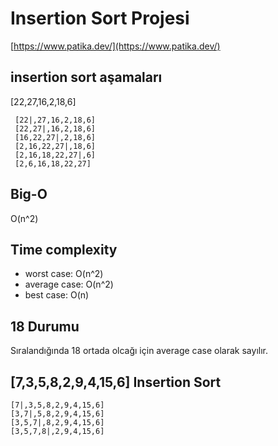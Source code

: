 # Insertion Sort Projesi

[https://www.patika.dev/](https://www.patika.dev/)

## insertion sort aşamaları

 [22,27,16,2,18,6]

```git
 [22|,27,16,2,18,6]
 [22,27|,16,2,18,6]
 [16,22,27|,2,18,6]
 [2,16,22,27|,18,6]
 [2,16,18,22,27|,6]
 [2,6,16,18,22,27]
```

## Big-O

O(n^2)

## Time complexity

- worst case: O(n^2)
- average case: O(n^2)
- best case: O(n)

## 18 Durumu

Sıralandığında 18 ortada olcağı için average case olarak sayılır.

## [7,3,5,8,2,9,4,15,6] Insertion Sort

```git
[7|,3,5,8,2,9,4,15,6]
[3,7|,5,8,2,9,4,15,6]
[3,5,7|,8,2,9,4,15,6]
[3,5,7,8|,2,9,4,15,6]
```
